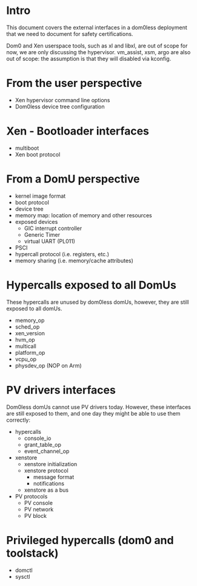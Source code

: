 # Intro

This document covers the external interfaces in a dom0less deployment
that we need to document for safety certifications.

Dom0 and Xen userspace tools, such as xl and libxl, are out of scope for
now, we are only discussing the hypervisor. vm_assist, xsm, argo are
also out of scope: the assumption is that they will disabled via
kconfig.


# From the user perspective

- Xen hypervisor command line options
- Dom0less device tree configuration


# Xen - Bootloader interfaces

- multiboot
- Xen boot protocol


# From a DomU perspective

- kernel image format
- boot protocol
- device tree
- memory map: location of memory and other resources
- exposed devices
  - GIC interrupt controller
  - Generic Timer
  - virtual UART (PL011)
- PSCI
- hypercall protocol (i.e. registers, etc.)
- memory sharing (i.e. memory/cache attributes)


# Hypercalls exposed to all DomUs

These hypercalls are unused by dom0less domUs, however, they are
still exposed to all domUs.

- memory_op
- sched_op
- xen_version
- hvm_op
- multicall
- platform_op
- vcpu_op
- physdev_op (NOP on Arm)


# PV drivers interfaces

Dom0less domUs cannot use PV drivers today. However, these interfaces
are still exposed to them, and one day they might be able to use them
correctly:

- hypercalls
  - console_io
  - grant_table_op
  - event_channel_op
- xenstore
  - xenstore initialization
  - xenstore protocol
    - message format
    - notifications
  - xenstore as a bus
- PV protocols
  - PV console
  - PV network
  - PV block
  

# Privileged hypercalls (dom0 and toolstack)

- domctl
- sysctl
